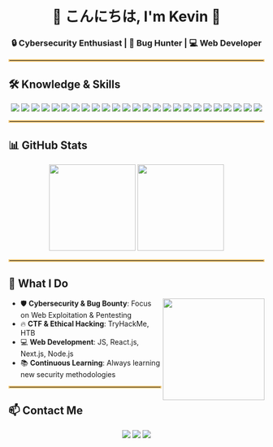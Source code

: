 <h1 align="center">🌸 こんにちは, I'm Kevin 🌸</h1>
<h3 align="center">🔒 Cybersecurity Enthusiast | 🐛 Bug Hunter | 💻 Web Developer</h3>
<hr style="border: 2px solid #f0c674;">

## 🛠️ Knowledge & Skills
<p align="center">
<!-- Programming Languages -->
<img src="https://img.shields.io/badge/Python-FFD43B?style=for-the-badge&logo=python&logoColor=blue" />
<img src="https://img.shields.io/badge/JavaScript-F7DF1E?style=for-the-badge&logo=javascript&logoColor=black" />
<img src="https://img.shields.io/badge/Node.js-339933?style=for-the-badge&logo=nodedotjs&logoColor=white" />
<!-- Cybersecurity Tools -->
<img src="https://img.shields.io/badge/Burp%20Suite-FF8135?style=for-the-badge&logo=burpsuite&logoColor=white" />
<img src="https://img.shields.io/badge/Kali%20Linux-557C94?style=for-the-badge&logo=kalilinux&logoColor=white" />
<img src="https://img.shields.io/badge/Metasploit-202020?style=for-the-badge&logo=metasploit&logoColor=blue" />
<img src="https://img.shields.io/badge/Nmap-0078D7?style=for-the-badge&logo=nmap&logoColor=white" />
<img src="https://img.shields.io/badge/Wireshark-1679A7?style=for-the-badge&logo=wireshark&logoColor=white" />
<img src="https://img.shields.io/badge/John%20The%20Ripper-black?style=for-the-badge&logo=gnubash&logoColor=white" />
<img src="https://img.shields.io/badge/Hashcat-7713F5?style=for-the-badge&logo=hashcat&logoColor=white" />
<img src="https://img.shields.io/badge/SQLmap-E34F26?style=for-the-badge&logo=sqlite&logoColor=white" />
<img src="https://img.shields.io/badge/FFUF-orange?style=for-the-badge&logo=firefox&logoColor=white" />
<img src="https://img.shields.io/badge/Sublist3r-red?style=for-the-badge&logo=apache&logoColor=white" />
<img src="https://img.shields.io/badge/Recon%20NG-363636?style=for-the-badge&logo=nginx&logoColor=white" />
<!-- Bug Bounty Platforms -->
<img src="https://img.shields.io/badge/TryHackMe-%2312100E.svg?&style=for-the-badge&logo=tryhackme&logoColor=white" />
<img src="https://img.shields.io/badge/Hack%20The%20Box-9FEF00?style=for-the-badge&logo=hackthebox&logoColor=black" />
<img src="https://img.shields.io/badge/HackerOne-%2312100E.svg?&style=for-the-badge&logo=hackerone&logoColor=white" />
<img src="https://img.shields.io/badge/Bugcrowd-%2312100E.svg?&style=for-the-badge&logo=bugcrowd&logoColor=white" />
<!-- Operating Systems -->
<img src="https://img.shields.io/badge/Linux-FCC624?style=for-the-badge&logo=linux&logoColor=black" />
<img src="https://img.shields.io/badge/Windows-0078D6?style=for-the-badge&logo=windows&logoColor=white" />
<img src="https://img.shields.io/badge/Ubuntu-E95420?style=for-the-badge&logo=ubuntu&logoColor=white" />
<img src="https://img.shields.io/badge/Debian-A81D33?style=for-the-badge&logo=debian&logoColor=white" />
<!-- Web Development -->
<img src="https://img.shields.io/badge/HTML5-E34F26?style=for-the-badge&logo=html5&logoColor=white" />
<img src="https://img.shields.io/badge/CSS3-1572B6?style=for-the-badge&logo=css3&logoColor=white" />
<img src="https://img.shields.io/badge/React-61DAFB?style=for-the-badge&logo=react&logoColor=black" />
</p>

<hr style="border: 2px solid #f0c674;">

## 📊 GitHub Stats
<p align="center">
<img height="170px" src="https://github-readme-stats.vercel.app/api?username=kvnbryn&show_icons=true&theme=radical&count_private=true" />
<img height="170px" src="https://github-readme-stats.vercel.app/api/top-langs/?username=kvnbryn&layout=compact&theme=radical" />
</p>

<hr style="border: 2px solid #f0c674;">

## 🎌 What I Do
<p>
<img src="https://media.giphy.com/media/ZVik7pBtu9dNS/giphy.gif" width="200px" align="right">
<ul>
<li>🛡 <b>Cybersecurity & Bug Bounty</b>: Focus on Web Exploitation & Pentesting</li>
<li>🔥 <b>CTF & Ethical Hacking</b>: TryHackMe, HTB</li>
<li>💻 <b>Web Development</b>: JS, React.js, Next.js, Node.js</li>
<li>📚 <b>Continuous Learning</b>: Always learning new security methodologies</li>
</ul>
</p>

<hr style="border: 2px solid #f0c674;">

## 📫 Contact Me
<p align="center">
<a href="https://instagram.com/kvnbryn._"><img src="https://img.shields.io/badge/-Instagram-red?style=for-the-badge&logo=instagram" /></a>
<a href="https://tryhackme.com/p/kvnbryank"><img src="https://img.shields.io/badge/-TryHackMe-black?style=for-the-badge&logo=tryhackme" /></a>
<a href="https://www.youtube.com/@kevink7755"><img src="https://img.shields.io/badge/-YouTube-red?style=for-the-badge&logo=youtube" /></a>
</p>

